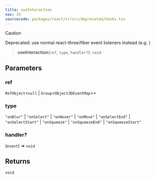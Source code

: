 ```yaml
---
title: useInteraction
nav: 33
sourcecode: packages/react/xr/src/deprecated/hooks.tsx
---
```


> [!CAUTION]
> Deprecated: use normal react-three/fiber event listeners instead (e.g. <mesh onClick={...} />)

> **useInteraction**(`ref`, `type`, `handler?`): `void`

## Parameters

### ref

`RefObject`\<`null` \| `Group`\<`Object3DEventMap`\>\>

### type

`"onBlur"` | `"onSelect"` | `"onHover"` | `"onMove"` | `"onSelectEnd"` | `"onSelectStart"` | `"onSqueeze"` | `"onSqueezeEnd"` | `"onSqueezeStart"`

### handler?

(`event`) => `void`

## Returns

`void`

